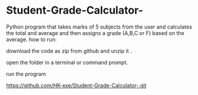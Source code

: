 # Student-Grade-Calculator-
Python program that takes marks of 5 subjects from the user and calculates the total and average and then assigns a grade (A,B,C or F) based on the average.
 how to run:                              
               
download the code as zip from github and unzip it .

open the folder in a terminal or command prompt.               


run the program

https://github.com/HK-exe/Student-Grade-Calculator-.git

